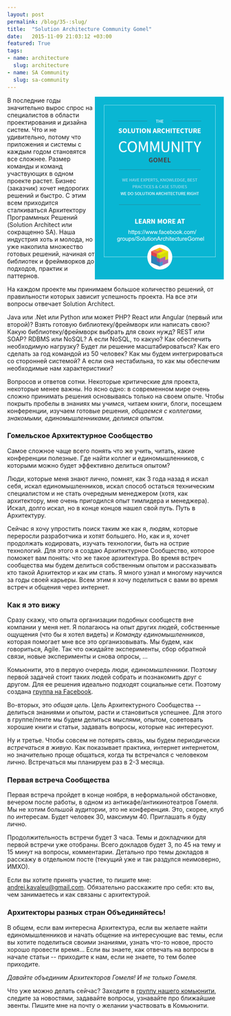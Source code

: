 ```yaml
---
layout: post
permalink: /blog/35-:slug/
title:  "Solution Architecture Community Gomel"
date:   2015-11-09 21:03:12 +03:00
featured: True
tags: 
- name: architecture
  slug: architecture
- name: SA Community
  slug: sa-community
---
```


<a href="https://www.facebook.com/groups/SolutionArchitectureGomel/" target="_blank"><img align="right" src="/img/Post-35 SA Community Gomel.png"/></a> 

В последние годы значительно вырос спрос на специалистов в области проектирования и дизайна систем. Что и не удивительно, потому что приложения и системы с каждым годом становятся все сложнее. Размер команды и команд участвующих в одном проекте растет. Бизнес (заказчик) хочет недорогих решений и быстро. С этим всем приходится сталкиваться Архитектору Программных Решений (Solution Architect или сокращенно SA). Наша индустрия хоть и молода, но уже накопила множество готовых решений, начиная от библиотек и фреймворков до подходов, практик и паттернов. 

На каждом проекте мы принимаем большое количество решений, от правильности которых зависит успешность проекта. На все эти вопросы отвечает Solution Architect.  <!--more--> 

Java или .Net или Python или может PHP? React или Angular (первый или второй)? Взять готовую библиотеку/фреймворк или написать свою? Какую библиотеку/фреймворк выбрать для своих нужд? REST или SOAP? RDBMS или NoSQL? А если NoSQL, то какую? Как обеспечить необходимую нагрузку? Будет ли решение масштабироваться? Как его сделать за год командой из 50 человек? Как мы будем интегрироваться со сторонней системой? А если она нестабильна, то как мы обеспечим необходимые нам характеристики?

Вопросов и ответов сотни. Некоторые критические для проекта, некоторые менее важны. Но ясно одно: в современном мире очень сложно принимать решения основываясь только на своем опыте. Чтобы покрыть пробелы в знаниях мы учимся, читаем книги, блоги, посещаем конференции, изучаем готовые решения, *общаемся с коллегами, знакомыми, единомышленниками, делимся опытом.*

### Гомельское Архитектурное Сообщество

Самое сложное чаще всего понять что же учить, читать, какие конференции полезные. Где найти коллег и единомышленников, с которыми можно будет эффективно делиться опытом?

Люди, которые меня знают лично, помнят, как 3 года назад я искал себя, искал единомышленников, искал способ остаться техническим специалистом и не стать очередным менеджером (хотя, как архитектору, мне очень пригодился опыт тимлидера и менеджера). Искал, долго искал, но в конце концов нашел свой путь. Путь в Архитектуру.

Сейчас я хочу упростить поиск таким же как я, людям, которые переросли разработчика и хотят большего. Но, как и я, хочет продолжать кодировать, изучать технологии, быть на острие технологий. Для этого я создаю Архитектурное Сообщество, которое поможет вам понять: что же такое архитектура. Во время встреч сообщества мы будем делиться собственным опытом и рассказывать кто такой Архитектор и как им стать. Я много узнал и многому научился за годы своей карьеры. Всем этим я хочу поделиться с вами во время встреч и общения через интернет.

### Как я это вижу

Сразу скажу, что опыта организации подобных сообществ вне компании у меня нет. Я полагаюсь на опыт других людей, собственные ощущения (что бы я хотел видеть) и *Команду единомышленников*, которая помогает мне все это организовывать. Мы будем, как говориться, Agile. Так что ожидайте эксперименты, сбор обратной связи, новые эксперименты и снова опросы, ...

Комьюнити, это в первую очередь _люди, единомышленники_. Поэтому первой задачей стоит таких людей собрать и познакомить друг с другом. Для ее решения идеально подходят социальные сети. Поэтому создана [группа на Facebook](https://www.facebook.com/groups/SolutionArchitectureGomel/).

Во-вторых, это _общая цель_. Цель Архитектурного Сообщества -- делиться знаниями и опытом, расти и становиться успешнее. Для этого в группе/ленте мы будем делиться мыслями, опытом, советовать хорошие книги и статьи, задавать вопросы, которые нас интересуют.

Ну и третье. Чтобы совсем не потерять связь, мы будем периодически _встречаться в живую_. Как показывает практика, интернет интернетом, но значительно проще общаться, когда ты встречался с человеком лично. Встречаться мы планируем раз в 2-3 месяца.

### Первая встреча Сообщества

Первая встреча пройдет в конце ноября, в неформальной обстановке, вечером после работы, в одном из антикафе/антикинотеатров Гомеля. Мы не хотим большой аудитории, это не конференция. Это, скорее, клуб по интересам. Будет человек 30, максимум 40. Приглашать я буду лично.

Продолжительность встречи будет 3 часа. Темы и докладчики для первой встречи уже отобраны. Всего докладов будет 3, по 45 на тему и 15 минут на вопросы, комментарии. Детально про темы докладов я расскажу в отдельном посте (текущий уже и так раздулся неимоверно, ИМХО). 

Если вы хотите принять участие, то пишите мне: andrei.kavaleu@gmail.com. Обязательно расскажите про себя: кто вы, чем занимаетесь и как связаны с архитектурой.

### Архитекторы разных стран Объединяйтесь!

В общем, если вам интересна Архитектура, если вы желаете найти единомышленников и начать общение на интересующие вас темы, если вы хотите поделиться своими знаниями, узнать что-то новое, просто хорошо провести время...
Если вы знаете, как отвечать на вопросы в начале статьи -- приходите к нам, если не знаете, то тем более приходите. 

*Давайте объединим Архитекторов Гомеля! И не только Гомеля.*

Что уже можно делать сейчас? Заходите в [группу нашего комьюнити](https://www.facebook.com/groups/SolutionArchitectureGomel/), следите за новостями, задавайте вопросы, узнавайте про ближайшие эвенты. Пишите мне на почту о желании участвовать в Комьюнити.

